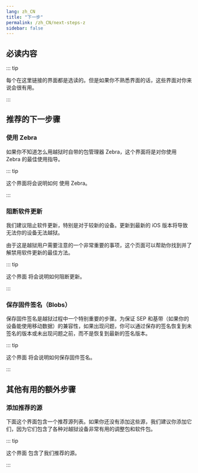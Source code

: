 ```yaml
---
lang: zh_CN
title: "下一步"
permalink: /zh_CN/next-steps-z
sidebar: false
---
```


## 必读内容

::: tip

每个在这里链接的界面都是选读的。但是如果你不熟悉界面的话，这些界面对你来说会很有用。

:::

## 推荐的下一步骤

### 使用 Zebra

如果你不知道怎么用越狱时自带的包管理器 Zebra，这个界面将是对你使用 Zebra 的最佳使用指导。

::: tip

这个界面将会说明如何 <router-link to="/using-zebra">使用 Zebra</router-link>。

:::

### 阻断软件更新

我们建议阻止软件更新，特别是对于较新的设备。更新到最新的 iOS 版本将导致无法你的设备无法越狱。

由于这是越狱用户需要注意的一个非常重要的事项，这个页面可以帮助你找到并了解禁用软件更新的最佳方法。

::: tip

<router-link to="/blocking-updates">这个界面</router-link> 将会说明如何阻断更新。

:::

### 保存固件签名（Blobs）

保存固件签名是越狱过程中一个特别重要的步骤。为保证 SEP 和基带（如果你的设备能使用移动数据）的兼容性，如果出现问题，你可以通过保存的签名恢复到未签名的版本或未出现问题之前，而不是恢复到最新的签名版本。

::: tip

<router-link to="/saving-blobs">这个界面</router-link> 将会说明如何保存固件签名。

:::

## 其他有用的额外步骤

### 添加推荐的源

下面这个界面包含一个推荐源列表。如果你还没有添加这些源，我们建议你添加它们，因为它们包含了各种对越狱设备非常有用的调整包和软件包。

::: tip

<router-link to="/recommended-repos">这个界面</router-link> 包含了我们推荐的源。

:::

<!---Will add Sideloading Apps and Blocking Jailbreak Detection later on - I want to redo/update those pages before adding them--->